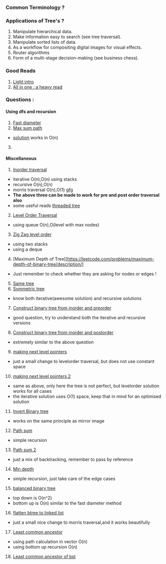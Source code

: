 ### Common Terminology ?



### Applications of Tree's ?

1. Manipulate hierarchical data.
2. Make information easy to search (see tree traversal).
3. Manipulate sorted lists of data.
4. As a workflow for compositing digital images for visual effects.
5. Router algorithms
6. Form of a multi-stage decision-making (see business chess).


### Good Reads
1. [Light intro](https://www.cs.cmu.edu/~adamchik/15-121/lectures/Trees/trees.html)
2. [All in one : a heavy read](http://liacs.leidenuniv.nl/~deutzah/DS/september28.pdf)

### Questions :

#### Using dfs and recursion
1. [Fast diameter]()
2. [Max sum path](https://leetcode.com/problems/binary-tree-maximum-path-sum/description/)
  - [solution](https://leetcode.com/problems/binary-tree-maximum-path-sum/discuss/39869/Simple-O(n)-algorithm-with-one-traversal-through-the-tree) works in O(n)
3.

#### Miscellaneous

1. [Inorder traversal](https://leetcode.com/problems/binary-tree-inorder-traversal/description/)
  - iterative O(n),O(n) using stacks  
  - recursive O(n),O(n)
  - morris traversal O(n),O(1) [gfg](https://www.geeksforgeeks.org/inorder-tree-traversal-without-recursion-and-without-stack/)
  - **The above three can be made to work for pre and post order traversal also**
  - some useful reads [threaded tree](https://en.wikipedia.org/wiki/Threaded_binary_tree)
2. [Level Order Traversal](https://leetcode.com/problems/binary-tree-level-order-traversal/description/)
  - using queue O(n),O(level with max nodes)
3. [Zig Zag level order ](https://leetcode.com/problems/binary-tree-zigzag-level-order-traversal/description/)
  - using two stacks
  - using a deque
4. [Maximum Depth of Tree][https://leetcode.com/problems/maximum-depth-of-binary-tree/description/]
  - Just remember to check whether they are asking for nodes or edges !
5. [Same tree](https://leetcode.com/problems/same-tree/description/)
6. [Symmetric tree](https://leetcode.com/problems/symmetric-tree/)
  - know both iterative(awesome solution) and recursive solutions
7. [Construct binary tree from inorder and preorder](https://leetcode.com/problems/construct-binary-tree-from-preorder-and-inorder-traversal/description/)
  - good question, try to understand both the iterative and recursive versions
8. [Construct binary tree from inorder and postorder](https://leetcode.com/problems/construct-binary-tree-from-inorder-and-postorder-traversal/description/)
  - extremely similar to the above question
9. [making next level pointers ](https://leetcode.com/problems/populating-next-right-pointers-in-each-node/description/)  
  - just a small change to levelorder traversal, but does not use constant space
10. [making next level pointers  2](https://leetcode.com/problems/populating-next-right-pointers-in-each-node-ii/description/)
 - same as above, only here the tree is not perfect, but levelorder solution works for all cases
 - the iterative solution uses O(1) space, keep that in mind for an optimised solution
11. [Invert Binary tree](https://leetcode.com/problems/invert-binary-tree/description/)
  - works on the same principle as mirror image
12. [Path sum](https://leetcode.com/problems/path-sum/description/)
  - simple recursion
13. [Path sum 2](https://leetcode.com/problems/path-sum-ii/description/)
  - just a mix of backtracking, remember to pass by reference
14. [Min depth](https://leetcode.com/problems/minimum-depth-of-binary-tree/description/)
  - simple recursion, just take care of the edge cases
15. [balanced binary tree](https://leetcode.com/problems/balanced-binary-tree/description/)
  - top down is O(n^2)
  - bottom up is O(n) similar to the fast diameter method
16. [flatten btree to linked list](https://leetcode.com/problems/flatten-binary-tree-to-linked-list/description/)
  - just a small nice change to morris traversal,and it works beautifully
17. [Least common ancestor](https://leetcode.com/problems/lowest-common-ancestor-of-a-binary-tree/description/)
  - using path calculation in vector O(n)
  - using bottom up recursion O(n)
18. [Least common ancestor of bst]()
